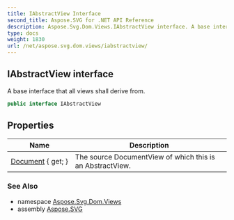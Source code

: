 ```yaml
---
title: IAbstractView Interface
second_title: Aspose.SVG for .NET API Reference
description: Aspose.Svg.Dom.Views.IAbstractView interface. A base interface that all views shall derive from
type: docs
weight: 1830
url: /net/aspose.svg.dom.views/iabstractview/
---
```

## IAbstractView interface

A base interface that all views shall derive from.

```csharp
public interface IAbstractView
```

## Properties

| Name | Description |
| --- | --- |
| [Document](../../aspose.svg.dom.views/iabstractview/document/) { get; } | The source DocumentView of which this is an AbstractView. |

### See Also

* namespace [Aspose.Svg.Dom.Views](../../aspose.svg.dom.views/)
* assembly [Aspose.SVG](../../)

